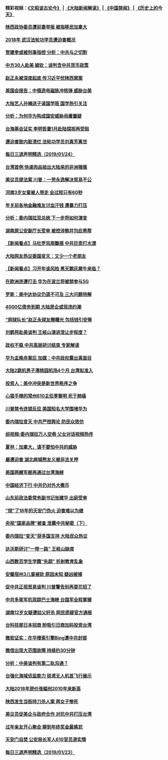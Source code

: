 #### 精彩视频：[《文昭谈古论今》](https://github.com/gfw-breaker/wenzhao/blob/master/README.md?t=01250930) | [《大陆新闻解读》](https://github.com/gfw-breaker/ntdtv-comedy/blob/master/README.md?t=01250930) | [《中国禁闻》](https://github.com/gfw-breaker/ntdtv-news/blob/master/README.md?t=01250930) | [《历史上的今天》](https://github.com/gfw-breaker/today-in-history/blob/master/README.md?t=01250930) 

#### [陕西政协委员遭前妻举报 被指移民加拿大](../pages/nsc413/n11001212.md?t=01250930) 

#### [2018年 武汉法轮功学员遭迫害概况](../pages/nsc413/n10994578.md?t=01250930) 

#### [贺建奎或被刑事指控 分析：中共与之切割](../pages/nsc413/n11000984.md?t=01250930) 

#### [中方30人赴美 姆钦：谈判含中共货币政策](../pages/nsc413/n11000480.md?t=01250930) 

#### [赵正永被深度起底 传习近平忧陕西窝案](../pages/nsc413/n11000519.md?t=01250930) 

#### [美国会报告：中俄造电磁脉冲核弹 威胁台美](../pages/nsc413/n11001011.md?t=01250930) 

#### [大陆艺人孙楠送子读国学班 国学热引关注](../pages/nsc413/n11000667.md?t=01250930) 

#### [分析：为何华为构成国安威胁毋庸置疑](../pages/nsc413/n10999862.md?t=01250930) 

#### [台海基会证实 李明哲妻1月赴陆探视再受阻](../pages/nsc413/n11000515.md?t=01250930) 

#### [遭迫害致内脏溃烂 法轮功学员刘真芳离世](../pages/nsc413/n10999168.md?t=01250930) 

#### [每日三退声明精选（2019/01/24）](../pages/nsc413/n11000663.md?t=01250930) 


#### [台湾首例 快递肉品验出大陆来的非洲猪瘟](../pages/nsc413/n11000397.md?t=01250930) 

#### [美议员提法案 川普：一劳永逸解决贸易不公](../pages/nsc413/n11000269.md?t=01250930) 

#### [河南3岁女童被人带走 全过程只有60秒](../pages/nsc413/n11000264.md?t=01250930) 

#### [年关前各地金融难友讨血汗钱 遭暴力打压](../pages/nsc413/n10999519.md?t=01250930) 

#### [分析：委内瑞拉双总统 下一步将如何演变](../pages/nsc413/n10999629.md?t=01250930) 

#### [湖南原公安副厅长受审 被控涉贿并包庇黑帮](../pages/nsc413/n11000068.md?t=01250930) 

#### [【新闻看点】马杜罗风雨飘摇 中共巨资打水漂](../pages/nsc413/n10999627.md?t=01250930) 

#### [大陆网友热议委国变天：又少一个老朋友](../pages/nsc413/n10999910.md?t=01250930) 

#### [【新闻看点】习开年谈风险 黑天鹅灰犀牛来临？](../pages/nsc413/n10999626.md?t=01250930) 

#### [在欧洲连遭打击 华为在波兰将被禁参与5G](../pages/nsc413/n10999590.md?t=01250930) 

#### [罗斯：美中达协议仍遥不可及 三大问题待解](../pages/nsc413/n10999637.md?t=01250930) 

#### [4000亿债务到期 大陆房企或现违约潮](../pages/nsc413/n10998127.md?t=01250930) 

#### [“网球队长”赵正永球友圈曝光 包括钱引安等](../pages/nsc413/n10999759.md?t=01250930) 

#### [刘鹤将赴美谈判 王岐山演讲泄让步程度？](../pages/nsc413/n10999444.md?t=01250930) 

#### [政权不稳 中共高层研讨结束 专家解读](../pages/nsc413/n10999603.md?t=01250930) 

#### [华为孟晚舟案后 加媒：中共政权露出真面目](../pages/nsc413/n10999043.md?t=01250930) 

#### [大陆2跳机男子滞桃园机场4个月 台湾拟准入](../pages/nsc413/n10999226.md?t=01250930) 

#### [投资人：美中冲突是新世界秩序之争](../pages/nsc413/n10999607.md?t=01250930) 

#### [心狠手辣的常州610主任季黎明 死于肺癌](../pages/nsc413/n10996507.md?t=01250930) 

#### [川普禁令连锁反应 美国知名大学围堵华为](../pages/nsc413/n10999500.md?t=01250930) 

#### [委内瑞拉变天 中共严控舆论 防民众效仿](../pages/nsc413/n10999399.md?t=01250930) 

#### [组视频:委内瑞拉万人空巷 父女对话视频热传](../pages/nsc413/n10999436.md?t=01250930) 

#### [夏林：加拿大，请不要怕中共的威胁](../pages/nsc413/n10999520.md?t=01250930) 

#### [屡遭迫害 湖北麻城熊友义被非法关押](../pages/nsc413/n10974917.md?t=01250930) 

#### [美国两艘军舰再通过台湾海峡](../pages/nsc413/n10999231.md?t=01250930) 

#### [中国经济下行 中共仍对外大撒币](../pages/nsc413/n10998870.md?t=01250930) 


#### [山东前政法委常务副书记张建华 出庭受审](../pages/nsc413/n10998735.md?t=01250930) 

#### [“烧”了18年的天安门伪火 迫害难以为继](../pages/nsc413/n10996660.md?t=01250930) 

#### [央视“国家品牌”被查 泄露中共秘密（下）](../pages/nsc413/n10997198.md?t=01250930) 

#### [委内瑞拉“变天”获多国支持 大陆民众热议](../pages/nsc413/n10998690.md?t=01250930) 

#### [达沃斯研讨“一带一路” 王岐山缺席](../pages/nsc413/n10998721.md?t=01250930) 

#### [山西数百学生学籍“失踪” 折射教育乱象](../pages/nsc413/n10998542.md?t=01250930) 

#### [安徽宿州3儿童被砍 原因未知 疑凶被捕](../pages/nsc413/n10998529.md?t=01250930) 

#### [促中共正视贸易谈判 川普警告别再耍花招了](../pages/nsc413/n10998435.md?t=01250930) 

#### [中共多架军机现踪巴士海峡 台国军全程掌握](../pages/nsc413/n10998654.md?t=01250930) 

#### [湖南12岁女疑遭姑父奸杀 网民质疑官方通报](../pages/nsc413/n10998151.md?t=01250930) 

#### [台科技部日本招商 盼吸引日商加码投资台湾](../pages/nsc413/n10998564.md?t=01250930) 

#### [微软证实：在华搜索引擎Bing遭中共封锁](../pages/nsc413/n10997687.md?t=01250930) 

#### [微信出现大范围故障 持续约30分钟](../pages/nsc413/n10998110.md?t=01250930) 

#### [分析：中美谈判有第二轨沟通？](../pages/nsc413/n10997970.md?t=01250930) 

#### [台强化海域侦监能力 锐鸢无人机首飞行展示](../pages/nsc413/n10998202.md?t=01250930) 

#### [大陆2018年房价涨幅创2010年来新高](../pages/nsc413/n10997548.md?t=01250930) 

#### [陕西发生当街持刀杀人案 两女子惨死](../pages/nsc413/n10997934.md?t=01250930) 

#### [美议员促美企与政府合作 对抗中共打压台湾](../pages/nsc413/n10997722.md?t=01250930) 

#### [过年亲友开心聚会 聊到年终奖金最尴尬](../pages/nsc413/n10997778.md?t=01250930) 

#### [天安门自焚 公安局长军人610官员道实情](../pages/nsc413/n10997098.md?t=01250930) 

#### [每日三退声明精选（2019/01/23）](../pages/nsc413/n10997726.md?t=01250930) 

